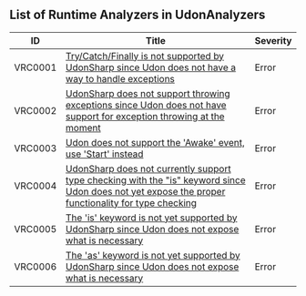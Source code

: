 ## List of Runtime Analyzers in UdonAnalyzers

| ID      | Title                                                                                                                                                                | Severity | 
| ------- | -------------------------------------------------------------------------------------------------------------------------------------------------------------------- | -------- | 
| VRC0001 | [Try/Catch/Finally is not supported by UdonSharp since Udon does not have a way to handle exceptions](./VRC0001.md)                                                  | Error    | 
| VRC0002 | [UdonSharp does not support throwing exceptions since Udon does not have support for exception throwing at the moment](./VRC0002.md)                                 | Error    | 
| VRC0003 | [Udon does not support the 'Awake' event, use 'Start' instead](./VRC0003.md)                                                                                         | Error    | 
| VRC0004 | [UdonSharp does not currently support type checking with the \"is\" keyword since Udon does not yet expose the proper functionality for type checking](./VRC0004.md) | Error    | 
| VRC0005 | [The 'is' keyword is not yet supported by UdonSharp since Udon does not expose what is necessary](./VRC0005.md)                                                      | Error    | 
| VRC0006 | [The 'as' keyword is not yet supported by UdonSharp since Udon does not expose what is necessary](./VRC0006.md)                                                      | Error    | 


